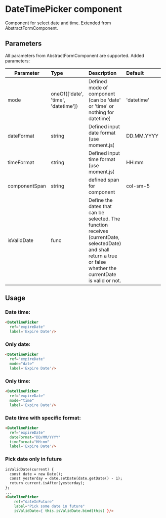 # DateTimePicker component

Component for select date and time. Extended from AbstractFormComponent.

## Parameters

All parameters from AbstractFormComponent are supported. Added parameters:

| Parameter | Type | Description | Default  |
| --- | :--- | :--- | :--- |
| mode  | oneOf(['date', 'time', 'datetime'])   | Defined mode of component (can be 'date' or 'time' or nothing for datetime)| 'datetime' |
| dateFormat | string   | Defined input date format (use moment.js)  | DD.MM.YYYY |
| timeFormat | string   | Defined input time format (use moment.js)  | HH:mm |
| componentSpan  | string | defined span for component | col-sm-5 |
| isValidDate | func | Define the dates that can be selected. The function receives (currentDate, selectedDate) and shall return a true or false whether the currentDate is valid or not. | ||

## Usage

### Date time:
```html
<DateTimePicker
  ref="expireDate"
  label='Expire Date'/>
```

### Only date:
```html
<DateTimePicker
  ref="expireDate"
  mode="date"
  label='Expire Date'/>
```

### Only time:
```html
<DateTimePicker
  ref="expireDate"
  mode="time"
  label='Expire Date'/>
```

### Date time with specific format:
```html
<DateTimePicker
  ref="expireDate"
  dateFormat="DD/MM/YYYY"
  timeFormat="HH:mm"
  label='Expire Date'/>
```
### Pick date only in future
```html
isValidDate(current) {
  const date = new Date();
  const yesterday = date.setDate(date.getDate() - 1);
  return current.isAfter(yesterday);
};
...
<DateTimePicker
    ref="dateInFuture"
    label="Pick some date in future"
    isValidDate={ this.isValidDate.bind(this) }/>
```
